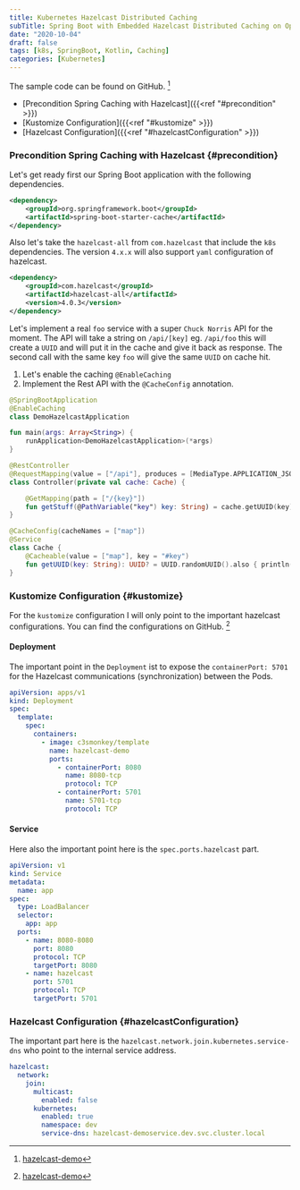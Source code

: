 ```yaml
---
title: Kubernetes Hazelcast Distributed Caching  
subTitle: Spring Boot with Embedded Hazelcast Distributed Caching on Openshift  
date: "2020-10-04"
draft: false
tags: [k8s, SpringBoot, Kotlin, Caching]
categories: [Kubernetes]
---
```

The sample code can be found on GitHub. [^GitHub] 

* [Precondition Spring Caching with Hazelcast]({{<ref "#precondition" >}}) 
* [Kustomize Configuration]({{<ref "#kustomize" >}}) 
* [Hazelcast Configuration]({{<ref "#hazelcastConfiguration" >}}) 


### Precondition Spring Caching with Hazelcast {#precondition}
Let's get ready first our Spring Boot application with the following dependencies.

```xml
<dependency>
    <groupId>org.springframework.boot</groupId>
    <artifactId>spring-boot-starter-cache</artifactId>
</dependency>
``` 
Also let's take the `hazelcast-all` from `com.hazelcast` that include the `k8s` dependencies.
The version `4.x.x`  will also support `yaml` configuration of hazelcast.
```xml
<dependency>
    <groupId>com.hazelcast</groupId>
    <artifactId>hazelcast-all</artifactId>
    <version>4.0.3</version>
</dependency>
```

Let's implement a real `foo` service with a super `Chuck Norris` API for the moment.
The API will take a string on `/api/[key]` eg. `/api/foo` this will create a `UUID` and will put it in the cache and give it back as response.
The second call with the same key `foo` will give the same `UUID` on cache hit.  

1. Let's enable the caching 
   ```@EnableCaching```
2. Implement the Rest API with the `@CacheConfig` annotation.

```kotlin
@SpringBootApplication
@EnableCaching
class DemoHazelcastApplication

fun main(args: Array<String>) {
	runApplication<DemoHazelcastApplication>(*args)
}

@RestController
@RequestMapping(value = ["/api"], produces = [MediaType.APPLICATION_JSON_VALUE])
class Controller(private val cache: Cache) {

	@GetMapping(path = ["/{key}"])
	fun getStuff(@PathVariable("key") key: String) = cache.getUUID(key)
}

@CacheConfig(cacheNames = ["map"])
@Service
class Cache {
	@Cacheable(value = ["map"], key = "#key")
	fun getUUID(key: String): UUID? = UUID.randomUUID().also { println("Generated $it") }
}
```

### Kustomize Configuration {#kustomize}
For the `kustomize` configuration I will only point to the important hazelcast configurations. 
You can find the configurations on GitHub. [^GitHub]  
#### Deployment
The important point in the `Deployment` ist to expose the `containerPort: 5701` for the Hazelcast communications (synchronization) between the Pods.
```yaml
apiVersion: apps/v1
kind: Deployment
spec:
  template:
    spec:
      containers:
        - image: c3smonkey/template
          name: hazelcast-demo
          ports:
            - containerPort: 8080
              name: 8080-tcp
              protocol: TCP
            - containerPort: 5701
              name: 5701-tcp
              protocol: TCP
```
#### Service
Here also the important point here is the `spec.ports.hazelcast` part.
```yaml
apiVersion: v1
kind: Service
metadata:
  name: app
spec:
  type: LoadBalancer
  selector:
    app: app
  ports:
    - name: 8080-8080
      port: 8080
      protocol: TCP
      targetPort: 8080
    - name: hazelcast
      port: 5701
      protocol: TCP
      targetPort: 5701
```

### Hazelcast Configuration {#hazelcastConfiguration}
The important part here is the `hazelcast.network.join.kubernetes.service-dns` who point to the internal service address.
```yaml
hazelcast:
  network:
    join:
      multicast:
        enabled: false
      kubernetes:
        enabled: true
        namespace: dev
        service-dns: hazelcast-demoservice.dev.svc.cluster.local
```



[^GitHub]: [hazelcast-demo](https://github.com/marzelwidmer/hazelcast-demo)

